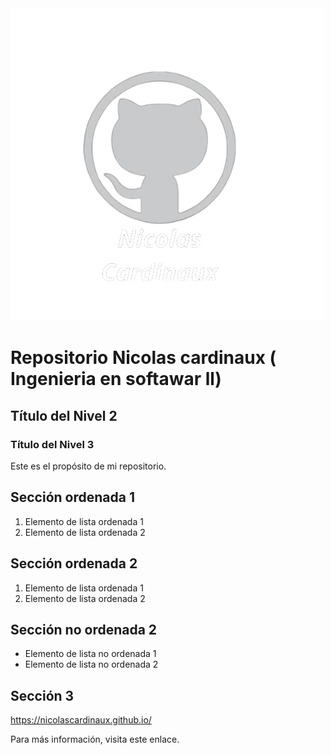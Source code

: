 <img src="Nicolas_Cardinaux.png" alt="">

 

# Repositorio Nicolas cardinaux ( Ingenieria en softawar ll)

## Título del Nivel 2

### Título del Nivel 3

Este es el propósito de mi repositorio.

## Sección ordenada 1

1. Elemento de lista ordenada 1
2. Elemento de lista ordenada 2

   
## Sección ordenada 2

1. Elemento de lista ordenada 1
2. Elemento de lista ordenada 2


## Sección no ordenada 2

- Elemento de lista no ordenada 1
- Elemento de lista no ordenada 2

## Sección 3
https://nicolascardinaux.github.io/

Para más información, visita este enlace.
